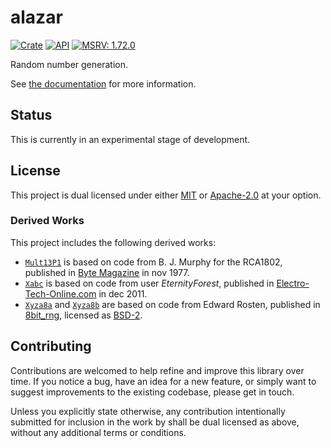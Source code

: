 # alazar

[![Crate](https://img.shields.io/crates/v/alazar.svg)](https://crates.io/crates/alazar)
[![API](https://docs.rs/alazar/badge.svg)](https://docs.rs/alazar/)
[![MSRV: 1.72.0](https://flat.badgen.net/badge/MSRV/1.72.0/purple)](https://releases.rs/docs/1.72.0/)

Random number generation.

See [the documentation](https://docs.rs/alazar/) for more information.

## Status

This is currently in an experimental stage of development.

## License
This project is dual licensed under either [MIT](LICENSE-MIT)
or [Apache-2.0](LICENSE-APACHE) at your option.

### Derived Works

This project includes the following derived works:
- [`Mult13P1`] is based on code from B. J. Murphy for the RCA1802,
  published in [Byte Magazine][0] in nov 1977.
- [`Xabc`] is based on code from user *EternityForest*, published in 
  [Electro-Tech-Online.com][1] in dec 2011.
- [`Xyza8a`] and [`Xyza8b`] are based on code from Edward Rosten,
  published in [8bit_rng][2], licensed as [BSD-2][2L].

[`Mult13P1`]: https://docs.rs/devela/latest/alazar/misc/strut.Mult13P1.html
[0]: https://archive.org/details/BYTE_Vol_02-11_1977-11_Sweet_16/page/n219/
[`Xabc`]: https://docs.rs/devela/latest/alazar/misc/strut.Xabc.html
[1]: https://www.electro-tech-online.com/threads/ultra-fast-pseudorandom-number-generator-for-8-bit.124249/
[`Xyza8a`]: https://docs.rs/devela/latest/alazar/xorshift/strut.Xyza8a.html
[`Xyza8b`]: https://docs.rs/devela/latest/alazar/xorshift/strut.Xyza8b.html
[2]: https://github.com/edrosten/8bit_rng
[2L]: https://github.com/andamira/alazar/blob/main/src/xorshift/xyza8/LICENSE-BSD2.md

## Contributing

Contributions are welcomed to help refine and improve this library over time.
If you notice a bug, have an idea for a new feature, or simply want to
suggest improvements to the existing codebase, please get in touch.

Unless you explicitly state otherwise, any contribution intentionally submitted
for inclusion in the work by shall be dual licensed as above,
without any additional terms or conditions.
